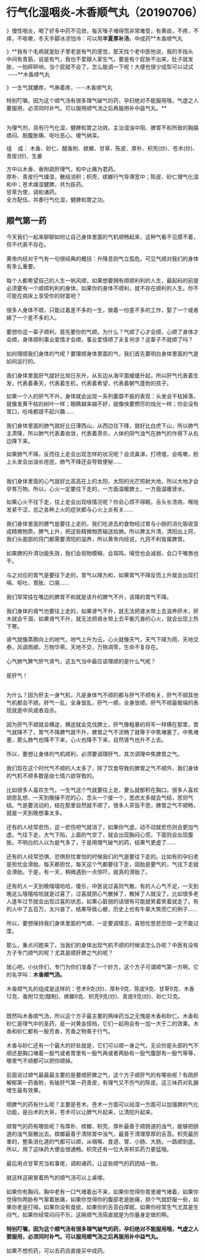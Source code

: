 # 行气化湿咽炎-木香顺气丸（20190706）

》慢性咽炎，喝了好多中药不见效，每天嗓子堵得慌非常难受，有黄痰，不疼，不痒，不咳嗽，冬天手脚冰凉怕冷：可以用**半夏厚补汤**，中成药**木香顺气丸

》**我有个毛病就是肚子里老是有气的感觉，那天找个老中医他说，我的手指头中间有青筋，说是有气，我也不爱跟人家生气，要是有个屁放不出来，肚子就发胀，一拍砰砰响，当个屁就不会了，怎么能调一下呢！大便也很少成型可以试试   ----**木香顺气丸

》一生气就腰疼，气串着疼，----木香顺气丸

特别叮嘱，因为这个顺气汤有很多理气破气的药，孕妇绝对不能服用哦，气虚之人要服用，必须同时补气。可以服用顺气汤之后再服用补中益气丸。**<br /> 

为理气剂，具有行气化湿，健脾和胃之功效。主治湿浊中阻、脾胃不和所致的胸膈痞闷、脘腹胀痛、呕吐恶心、嗳气纳呆。

组    成： 木香、砂仁、醋香附、槟榔、甘草、陈皮、厚朴、枳壳(炒)、苍术(炒)、青皮(炒)、生姜

方中以木香、香附疏肝理气，和中止痛为君药。<br />
厚朴、青皮行气燥湿，散结消积；枳壳、槟榔行气导滞宽中；陈皮、砂仁理气化湿和中；苍术燥湿健脾，共为臣药。<br />甘草为使，调和诸药。<br />全方配伍，共奏行气化湿，健脾和胃之功。<br />[]()
<a name="activity-name"></a>
## 顺气第一药

今天我们一起来聊聊如何让自己身体里面的气机顺畅起来，这种气看不见摸不着，但不代表不存在。<br /> <br />黄帝内经对于气有一句很经典的概括：升降息则气立孤危。可见气顺对我们的身体有多么重要。<br /> <br />每个人都希望自己的人生一帆风顺，如果想要拥有顺顺利利的人生，最起码的前提必须要有一个顺顺利利的身体。如果你的身体不顺利，就不存在顺利的人生。你不可能在病床上享受你的财富吧？<br /> <br />很多人身体不顺，只能过着差不多的一生，做着一份差不多的工作，娶了一个或者嫁了一个差不多的人。<br /> <br />要想你这一辈子顺利，首先要你的气顺。为什么？气顺了心才会顺，心顺了身体才会顺，身体顺利事业爱情才会顺，事业爱情顺了夫复何求？这辈子不就顺了吗？<br /> <br />如何理顺我们身体的气呢？要理顺身体里面的气，我们首先要明白身体里面的气是如何运行的。<br /> <br />我们身体里面肝气就好比旭日东升，从东边从海平面缓缓升起，所以肝气代表着生发，代表着春天，代表着生机，代表着希望，代表着朝气蓬勃的孩子。

如果一个人的肝气不升，身体就会出现一系列萎靡不振的表现：头发会干枯掉落，就像发黄干枯的树叶一样；眼睛越来越不好，就像快要燃尽的烛光一样；你会没有胃口，吃啥都提不起兴趣……<br /> <br />我们身体里面的肺气就好比日薄西山，从西边往下降，就好比白虎下山，所以肺气主肃降，所以肺气代表着收敛，代表着肃杀，人体的阴气浊气在肺气的作用下从右边降下来。

如果肺气不降，反而往上走会出现怎样的状况呢？会流鼻涕，打喷嚏，会咳嗽，脸上头发会出油长痘痘，肺气不降还会导致便秘……<br /> <br />


我们身体里面的心气就好比高高在上的太阳，太阳的光芒照射大地，所以大地才会孕育万物。所以，心火一定要往下走的，一方面温暖脾土，一方面温暖肾水。

如果心火不往下走，往上走会出现啥情况呢？你会心烦不得眠，舌头长溃疡，喉咙发紧干涩，总之各种上火的症状都与心火上炎有关……<br /> <br />我们身体里面的脾气是要往上走的，我们吃进去的食物经过胃与小肠的消化吸收变成精微物质，脾气上升，把这些精微物质输送给肺。所以脾主升清，清阳出上窍，我们头面部的窍门都需要清阳的滋养，所以黄帝内经说，九窍不利皆属脾胃。<br /> <br />如果脾的升清功能失效，我们会视物模糊，会耳鸣，嗅觉也会减弱，会口干嘴唇也干。<br /> <br />与之对应的胃气是要往下走的，胃气以降为和，如果胃气不降反而上升就会出现打嗝、呕吐、胃胀、口臭……<br /> <br />我们常常挂在嘴边的脾胃不和就是该升的脾气不升，该降的胃气不降。<br /> <br />我们身体的肾气也要往上走的，如果肾气不升，就无法把肾水带上去滋养肝木，肝木就会干涸，如果肾气不升，就无法把肾水带上去平衡亢奋的心火，就会出现上热下寒。

肾气就像蒸腾向上的地气，地气上升为云，心火就像天气，天气下降为雨，天地交泰，风调雨顺，万物华荣。天地不交，万物凋零，生命不复存在。<br /> <br />心气肺气脾气肝气肾气，这五气当中最应该理顺的是什么气呢？<br /> <br />是肝气！<br />
<br />


为什么？因为肝主一身气机，凡是身体气不顺的都与肝气不顺有关，肝气不顺其他气机都会不顺。肝气一乱，全身皆乱，肝气一顺，全身皆顺。肝气不顺最极端的表现就是中风或者自杀。<br /> <br />因为肝气不顺就会横逆，横逆就会克伐脾土，肝气像粗暴的将军一样横在那里，胃气就降不了，胃气不降脾气就不升，脾胃之气不流畅了就等于中焦堵塞了。中焦堵塞，那么肺气也降不下来，心火也降不下来，自然肾气也升不上去。<br /> <br />所以，要想让身体的气机顺利，必须要调理肝气，其次调理中焦脾胃之气。<br /> <br />我们现在这个时代气不顺的人太多了，除了饮食导致的脾胃之气不顺外，我们身体的气机不顺多数是由七情六欲导致的。<br /> <br />比如很多人喜欢生气，一生气这个气就要往上走，要么就郁积在胸口。很多人喜欢胡思乱想，一天到晚操不完的心，念头一个接一个，思虑太多就会气结，思则气结。气是要流动的，结在那里自然就不顺了。很多人茶饭不思，脾胃之气不顺畅，就是一天到晚想事太多。<br /> <br />还有的人经常悲伤，这一悲伤吧气就消了，如果你气虚，动不动就悲伤则会更加气虚。气往下走，大气下陷，上面的气空了，就会出现胸闷心慌，下面则会出现腹胀。不明白的人以为是气多了，于是用理气破气的药，结果气更虚了……<br /> <br />还有的人经常恐惧，恐惧担忧害怕的时候我们的气是要往下走的。比如有的孕妇老是担忧会滑胎，每天都担忧，每天这个气都要往下走，固胎是要气的，气往下走就会滑胎。于是，有一天，稍微遇到一点惊吓，就真的滑胎了。<br /> <br />还有的人一天到晚嘻嘻哈哈，傻乐，中医说过喜则气散。有的人心气不足，一天到晚这么嘻嘻哈哈就是过喜了，过喜就把心气散掉了，散掉了人就没了。比如很多老人逢年过节就会出现过喜的状态，如果心脏弱的话很有可能就笑着笑着就走了。有的人中了五百万，太兴奋了，结果导致心梗，历史上也有牛皋大笑而亡的例子……<br /> <br />所以，要想保持我们身体里面的气顺，一定要调情志，喜怒忧思悲恐惊一定不能过度。<br /> <br />那么，重点问题来了，当我们的身体出现气机不顺的时候该怎么办呢？中医有没有方子专门顺气的呢？尤其是顺肝脾之气的呢？<br /> <br />放心吧，小伙伴们，专门为你们准备了一个妙方，这个方子可谓顺气第一方啊，它的名字叫：**木香顺气汤。**<br /> <br />木香顺气丸的组成是这样的：苍术9克(炒)、厚朴9克、陈皮9克、甘草9克、木香12克、香附12克(醋制)、槟榔9克、枳壳9克(炒)、青皮9克(炒)、砂仁12克。<br />
<br />


既然叫木香顺气汤，所以这个方子最主要的两味药当之无愧是木香和砂仁。木香和砂仁是理气中的圣药，是一对黄金搭档，它们一起用会有一加一大于二的效果。木香和砂仁都有一股芳香，芳香之物善于行气。<br /> <br />木香与砂仁还有一个最大的好处就是，它们可以顺一身之气，无论你是头部的气不顺还是胸口堵着一股气或者胃里有一股气再或者两胁有一股气腹部有一股气等等，哪里气不顺都可以把你顺掉。<br /> <br />前面说过顺气最最最主要的是要顺肝脾之气，这个方子顺肝气的有哪些呢？有疏肝解郁第一药香附，有破肝气第一药青皮，有理气又不伤气的陈皮。这三味药对乳腺增生最有效果。<br /> <br />顺脾气的药有什么呢？主要是苍术。苍术一方面可以祛湿一方面可以加强脾的气化功能，是白术的大哥，苍术可以让脾气升起来，让清阳升起来。<br /> <br />顺胃气的药有哪些呢？有厚朴、槟榔、枳壳。厚朴最善于顺肠道的浊气，能够把肠道的浊气驱散出去。槟榔最善于清除胃中浊气，最善于清理厚厚的舌苔。枳壳最厉害的，整条消化道的气都可以顺，从咽喉、食道、胃、小肠、大肠，一路顺到底。所以，用了这味药大便会很通畅。枳壳还有一位大哥枳实药力更猛哦。<br /> <br />最后用点甘草充当和事佬，调和诸药，让这些顺气的药团结一致。<br /> <br />就这样这碗冒着热气的顺气汤可以上桌喽。<br /> <br />如果你有胸闷，胸中老有一口气堵着出不来，如果你觉得你胃里被气堵着，如果你觉得你两胁有气窜着胀痛，如果你觉得你的腹部老是胀痛，排个气就舒服一些，如果你老是打嗝，如果你没有食欲，如果你的舌苔白厚腻，如果你经常生气尤其是生闷气，如果你经常闷闷不乐，这碗顺气汤简直就是为你量身定做的啊。<br /> <br />**特别叮嘱，因为这个顺气汤有很多理气破气的药，孕妇绝对不能服用哦，气虚之人要服用，必须同时补气。可以服用顺气汤之后再服用补中益气丸。**<br /> <br />如果不想煎药，可以去药店直接买中成药。

